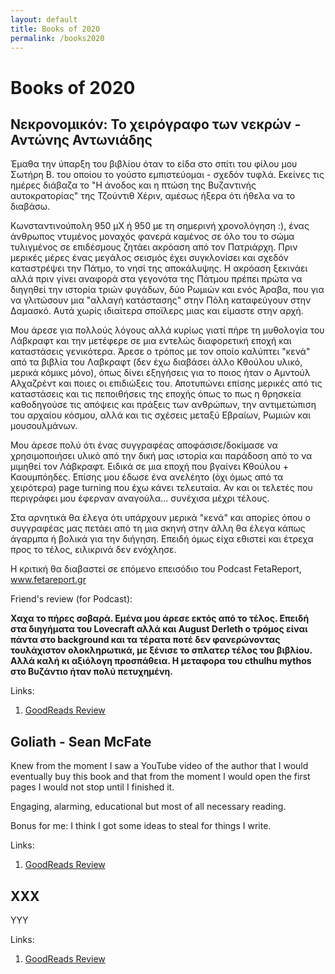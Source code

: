 ```yaml
---
layout: default
title: Books of 2020
permalink: /books2020
---
```


# Books of 2020

## Νεκρονομικόν: Το χειρόγραφο των νεκρών - Αντώνης Αντωνιάδης

Έμαθα την ύπαρξη του βιβλίου όταν το είδα στο σπίτι του φίλου μου Σωτήρη Β. του οποίου το γούστο εμπιστεύομαι - σχεδόν τυφλά. Εκείνες τις ημέρες διάβαζα το "Η άνοδος και η πτώση της Βυζαντινής αυτοκρατορίας" της Τζούντιθ Χέριν, αμέσως ήξερα ότι ήθελα να το διαβάσω.

Κωνσταντινούπολη 950 μΧ ή 950 με τη σημερινή χρονολόγηση :), ένας άνθρωπος ντυμένος μοναχός φανερά καμένος σε όλο του το σώμα τυλιγμένος σε επιδέσμους ζητάει ακρόαση από τον Πατριάρχη. Πριν μερικές μέρες ένας μεγάλος σεισμός έχει συγκλονίσει και σχεδόν καταστρέψει την Πάτμο, το νησί της αποκάλυψης. Η ακρόαση ξεκινάει αλλά πριν γίνει αναφορά στα γεγονότα της Πάτμου πρέπει πρώτα να διηγηθεί την ιστορία τριών φυγάδων, δύο Ρωμιών και ενός Άραβα, που για να γλιτώσουν μια "αλλαγή κατάστασης" στην Πόλη καταφεύγουν στην Δαμασκό. Αυτά χωρίς ιδιαίτερα σποϊλερς μιας και είμαστε στην αρχή.

Μου άρεσε για πολλούς λόγους αλλά κυρίως γιατί πήρε τη μυθολογία του Λάβκραφτ και την μετέφερε σε μια εντελώς διαφορετική εποχή και καταστάσεις γενικότερα. Άρεσε ο τρόπος με τον οποίο καλύπτει "κενά" από τα βιβλία του Λαβκραφτ (δεν έχω διαβάσει άλλο Κθούλου υλικό, μερικά κόμικς μόνο), όπως δίνει εξηγήσεις για το ποιος ήταν ο Αμντούλ Αλχαζρέντ και ποιες οι επιδιώξεις του. Αποτυπώνει επίσης μερικές από τις καταστάσεις και τις πεποιθήσεις της εποχής όπως το πως η θρησκεία καθοδηγούσε τις απόψεις και πράξεις των ανθρώπων, την αντιμετώπιση του αρχαίου κόσμου, αλλά και τις σχέσεις μεταξύ Εβραίων, Ρωμιών και μουσουλμάνων.

Μου άρεσε πολύ ότι ένας συγγραφέας αποφάσισε/δοκίμασε να χρησιμοποιήσει υλικό από την δική μας ιστορία και παράδοση από το να μιμηθεί τον Λάβκραφτ. Ειδικά σε μια εποχή που βγαίνει Κθούλου + Καουμπόηδες. Επίσης μου έδωσε ένα ανελέητο (όχι όμως από τα χειρότερα) page turning που έχω κάνει τελευταία. Αν και οι τελετές που περιγράφει μου έφερναν αναγούλα... συνέχισα μέχρι τέλους.

Στα αρνητικά θα έλεγα ότι υπάρχουν μερικά "κενά" και απορίες όπου ο συγγραφέας μας πετάει από τη μια σκηνή στην άλλη θα έλεγα κάπως άγαρμπα ή βολικά για την διήγηση. Επειδή όμως είχα εθιστεί και έτρεχα προς το τέλος, ειλικρινά δεν ενόχλησε.

Η κριτική θα διαβαστεί σε επόμενο επεισόδιο του Podcast FetaReport, www.fetareport.gr

Friend's review (for Podcast):

**Χαχα το πήρες σοβαρά. Εμένα μου άρεσε εκτός από το τέλος. Επειδή στα διηγήματα του Lovecraft αλλά και August Derleth ο τρόμος είναι πάντα στο background και τα τέρατα ποτέ δεν φανερώνοντας τουλάχιστον ολοκληρωτικά, με ξένισε το σπλατερ τέλος του βιβλίου. Αλλά καλή κι αξιόλογη προσπάθεια. Η μεταφορα του cthulhu mythos στο Βυζάντιο ήταν πολύ πετυχημένη.**

Links:

1.  [GoodReads Review](https://www.goodreads.com/review/show/3139888465)

## Goliath - Sean McFate

Knew from the moment I saw a YouTube video of the author that I would eventually buy this book and that from the moment I would open the first pages I would not stop until I finished it.

Engaging, alarming, educational but most of all necessary reading.

Bonus for me: I think I got some ideas to steal for things I write.

Links:

1.  [GoodReads Review](https://www.goodreads.com/review/show/3197481217)

## XXX

YYY

Links:

1.  [GoodReads Review](XXXX)


